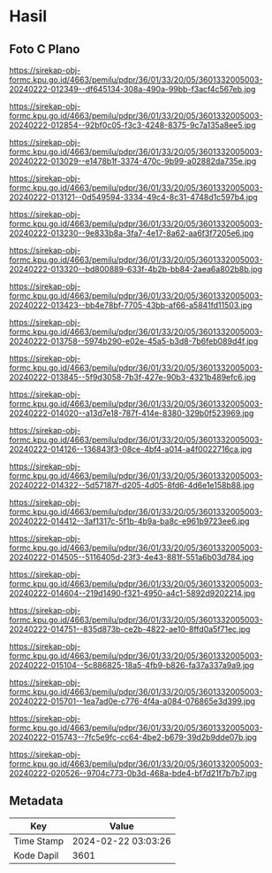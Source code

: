 # Hasil

## Foto C Plano

https://sirekap-obj-formc.kpu.go.id/4663/pemilu/pdpr/36/01/33/20/05/3601332005003-20240222-012349--df645134-308a-490a-99bb-f3acf4c567eb.jpg

https://sirekap-obj-formc.kpu.go.id/4663/pemilu/pdpr/36/01/33/20/05/3601332005003-20240222-012854--92bf0c05-f3c3-4248-8375-9c7a135a8ee5.jpg

https://sirekap-obj-formc.kpu.go.id/4663/pemilu/pdpr/36/01/33/20/05/3601332005003-20240222-013029--e1478b1f-3374-470c-9b99-a02882da735e.jpg

https://sirekap-obj-formc.kpu.go.id/4663/pemilu/pdpr/36/01/33/20/05/3601332005003-20240222-013121--0d549594-3334-49c4-8c31-4748d1c597b4.jpg

https://sirekap-obj-formc.kpu.go.id/4663/pemilu/pdpr/36/01/33/20/05/3601332005003-20240222-013230--9e833b8a-3fa7-4e17-8a62-aa6f3f7205e6.jpg

https://sirekap-obj-formc.kpu.go.id/4663/pemilu/pdpr/36/01/33/20/05/3601332005003-20240222-013320--bd800889-633f-4b2b-bb84-2aea6a802b8b.jpg

https://sirekap-obj-formc.kpu.go.id/4663/pemilu/pdpr/36/01/33/20/05/3601332005003-20240222-013423--bb4e78bf-7705-43bb-af66-a5841fd11503.jpg

https://sirekap-obj-formc.kpu.go.id/4663/pemilu/pdpr/36/01/33/20/05/3601332005003-20240222-013758--5974b290-e02e-45a5-b3d8-7b6feb089d4f.jpg

https://sirekap-obj-formc.kpu.go.id/4663/pemilu/pdpr/36/01/33/20/05/3601332005003-20240222-013845--5f9d3058-7b3f-427e-90b3-4321b489efc6.jpg

https://sirekap-obj-formc.kpu.go.id/4663/pemilu/pdpr/36/01/33/20/05/3601332005003-20240222-014020--a13d7e18-787f-414e-8380-329b0f523969.jpg

https://sirekap-obj-formc.kpu.go.id/4663/pemilu/pdpr/36/01/33/20/05/3601332005003-20240222-014126--136843f3-08ce-4bf4-a014-a4f0022716ca.jpg

https://sirekap-obj-formc.kpu.go.id/4663/pemilu/pdpr/36/01/33/20/05/3601332005003-20240222-014322--5d57187f-d205-4d05-8fd6-4d6e1e158b88.jpg

https://sirekap-obj-formc.kpu.go.id/4663/pemilu/pdpr/36/01/33/20/05/3601332005003-20240222-014412--3af1317c-5f1b-4b9a-ba8c-e961b9723ee6.jpg

https://sirekap-obj-formc.kpu.go.id/4663/pemilu/pdpr/36/01/33/20/05/3601332005003-20240222-014505--5116405d-23f3-4e43-881f-551a6b03d784.jpg

https://sirekap-obj-formc.kpu.go.id/4663/pemilu/pdpr/36/01/33/20/05/3601332005003-20240222-014604--219d1490-f321-4950-a4c1-5892d9202214.jpg

https://sirekap-obj-formc.kpu.go.id/4663/pemilu/pdpr/36/01/33/20/05/3601332005003-20240222-014751--835d873b-ce2b-4822-ae10-8ffd0a5f71ec.jpg

https://sirekap-obj-formc.kpu.go.id/4663/pemilu/pdpr/36/01/33/20/05/3601332005003-20240222-015104--5c886825-18a5-4fb9-b826-fa37a337a9a9.jpg

https://sirekap-obj-formc.kpu.go.id/4663/pemilu/pdpr/36/01/33/20/05/3601332005003-20240222-015701--1ea7ad0e-c776-4f4a-a084-076865e3d399.jpg

https://sirekap-obj-formc.kpu.go.id/4663/pemilu/pdpr/36/01/33/20/05/3601332005003-20240222-015743--7fc5e9fc-cc64-4be2-b679-39d2b9dde07b.jpg

https://sirekap-obj-formc.kpu.go.id/4663/pemilu/pdpr/36/01/33/20/05/3601332005003-20240222-020526--9704c773-0b3d-468a-bde4-bf7d21f7b7b7.jpg


## Metadata

| Key        | Value               |
| ---------- | ------------------- |
| Time Stamp | 2024-02-22 03:03:26 |
| Kode Dapil | 3601                |



